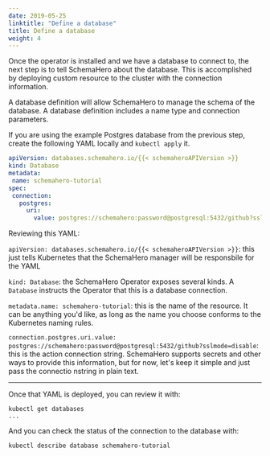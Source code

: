 ```yaml
---
date: 2019-05-25
linktitle: "Define a database"
title: Define a database
weight: 4
---
```


Once the operator is installed and we have a database to connect to, the next step is to tell SchemaHero about the database. This is accomplished by deploying custom resource to the cluster with the connection information.

 A database definition will allow SchemaHero to manage the schema of the database. A database definition includes a name type and connection parameters.

 If you are using the example Postgres database from the previous step, create the following YAML locally and `kubectl apply` it.

 ```yaml
apiVersion: databases.schemahero.io/{{< schemaheroAPIVersion >}}
kind: Database
metadata:
  name: schemahero-tutorial
spec:
  connection:
    postgres:
      uri:
        value: postgres://schemahero:password@postgresql:5432/github?sslmode=disable
 ```


Reviewing this YAML:

`apiVersion: databases.schemahero.io/{{< schemaheroAPIVersion >}}`: this just tells Kubernetes that the SchemaHero manager will be responsbile for the YAML

`kind: Database`: the SchemaHero Operator exposes several kinds. A `Database` instructs the Operator that this is a database connection.

`metadata.name: schemahero-tutorial`: this is the name of the resource. It can be anything you'd like, as long as the name you choose conforms to the Kubernetes naming rules.

`connection.postgres.uri.value: postgres://schemahero:password@postgresql:5432/github?sslmode=disable`: this is the action connection string. SchemaHero supports secrets and other ways to provide this information, but for now, let's keep it simple and just pass the connectio nstring in plain text.

---

Once that YAML is deployed, you can review it with:

```shell
kubectl get databases
...
```

And you can check the status of the connection to the database with:

```shell
kubectl describe database schemahero-tutorial
```



